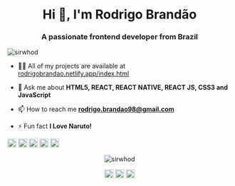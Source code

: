 <h1 align="center">Hi 👋, I'm Rodrigo Brandão</h1>
<h3 align="center">A passionate frontend developer from Brazil</h3>
<p align="left"> <img src="https://komarev.com/ghpvc/?username=sirwhod" alt="sirwhod" /> </p>

- 👨‍💻 All of my projects are available at [rodrigobrandao.netlify.app/index.html](rodrigobrandao.netlify.app/index.html)

- 💬 Ask me about **HTML5, REACT, REACT NATIVE, REACT JS, CSS3 and JavaScript**

- 📫 How to reach me **rodrigo.brandao98@gmail.com**

- ⚡ Fun fact **I Love Naruto!**

<p align="left"><img src="https://devicons.github.io/devicon/devicon.git/icons/react/react-original-wordmark.svg" alt="react" width="20" height="20"/> <img src="https://devicons.github.io/devicon/devicon.git/icons/android/android-original-wordmark.svg" alt="android" width="20" height="20"/> <img src="https://devicons.github.io/devicon/devicon.git/icons/css3/css3-original-wordmark.svg" alt="css3" width="20" height="20"/> <img src="https://devicons.github.io/devicon/devicon.git/icons/html5/html5-original-wordmark.svg" alt="html5" width="20" height="20"/> <img src="https://devicons.github.io/devicon/devicon.git/icons/javascript/javascript-original.svg" alt="javascript" width="20" height="20"/></p><p align="center"> <img src="https://github-readme-stats.vercel.app/api?username=sirwhod&show_icons=true" alt="sirwhod" /> </p>

<p align="center">
<a href="https://linkedin.com/in/rodrigo-brandão-7984a8150" target="blank"><img align="center" src="https://cdn.jsdelivr.net/npm/simple-icons@3.0.1/icons/linkedin.svg" alt="rodrigo-brandão-7984a8150" height="20" width="20" /></a>
<a href="https://instagram.com/sirwhod" target="blank"><img align="center" src="https://cdn.jsdelivr.net/npm/simple-icons@3.0.1/icons/instagram.svg" alt="sirwhod" height="20" width="20" /></a>
<a href="https://www.youtube.com/c/sirwhod" target="blank"><img align="center" src="https://cdn.jsdelivr.net/npm/simple-icons@3.0.1/icons/youtube.svg" alt="sirwhod" height="20" width="20" /></a>
</p>
